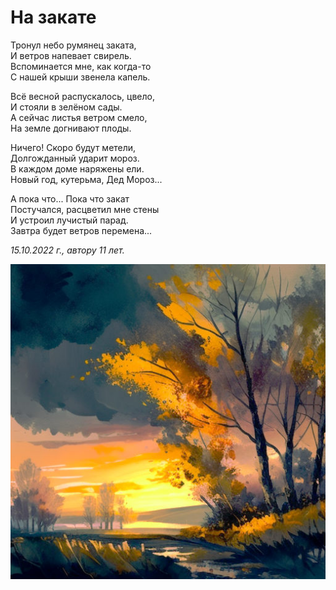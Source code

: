 # На закате

Тронул небо румянец заката,  
И ветров напевает свирель.  
Вспоминается мне, как когда-то  
С нашей крыши звенела капель.

Всё весной распускалось, цвело,  
И стояли в зелёном сады.  
А сейчас листья ветром смело,  
На земле догнивают плоды.

Ничего! Скоро будут метели,  
Долгожданный ударит мороз.  
В каждом доме наряжены ели.  
Новый год, кутерьма, Дед Мороз...

А пока что... Пока что закат  
Постучался, расцветил мне стены  
И устроил лучистый парад.  
Завтра будет ветров перемена...

*15.10.2022 г., автору 11 лет.*

![На закате](../images/sunset.jpg)
